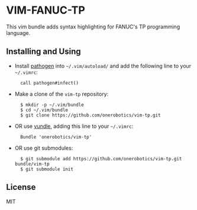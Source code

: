 # VIM-FANUC-TP

This vim bundle adds syntax highlighting for FANUC's TP programming language.

## Installing and Using

- Install [pathogen](http://www.vim.org/scripts/script.php?script_id=2332) into `~/.vim/autoload/` and add the
   following line to your `~/.vimrc`:

        call pathogen#infect()

- Make a clone of the `vim-tp` repository:

        $ mkdir -p ~/.vim/bundle
        $ cd ~/.vim/bundle
        $ git clone https://github.com/onerobotics/vim-tp.git

- OR use [vundle](https://github.com/gmarik/vundle), adding this line to your `~/.vimrc`:

        Bundle 'onerobotics/vim-tp'

- OR use git submodules:

        $ git submodule add https://github.com/onerobotics/vim-tp.git bundle/vim-tp
        $ git submodule init

## License ##

MIT

